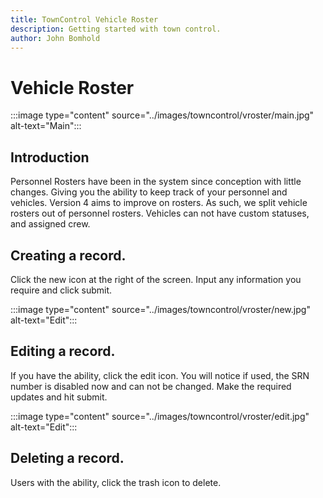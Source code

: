 ```yaml
---
title: TownControl Vehicle Roster
description: Getting started with town control.
author: John Bomhold
---
```

# Vehicle Roster

:::image type="content" source="../images/towncontrol/vroster/main.jpg" alt-text="Main":::

## Introduction 
Personnel Rosters have been in the system since conception with little changes. Giving you the ability to keep track of your personnel and vehicles. Version 4 aims to improve on rosters. As such, we split vehicle rosters out of personnel rosters. Vehicles can not have custom statuses, and assigned crew.

## Creating a record.
Click the new icon at the right of the screen. Input any information you require and click submit.

:::image type="content" source="../images/towncontrol/vroster/new.jpg" alt-text="Edit":::

## Editing a record.
If you have the ability, click the edit icon. You will notice if used, the SRN number is disabled now and can not be changed. Make the required updates and hit submit.

:::image type="content" source="../images/towncontrol/vroster/edit.jpg" alt-text="Edit":::

## Deleting a record.
Users with the ability, click the trash icon to delete.